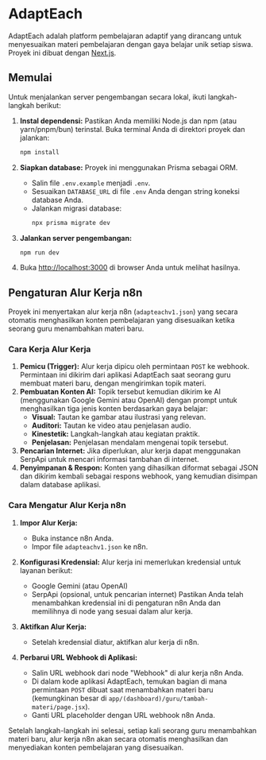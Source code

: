 # AdaptEach

AdaptEach adalah platform pembelajaran adaptif yang dirancang untuk menyesuaikan materi pembelajaran dengan gaya belajar unik setiap siswa. Proyek ini dibuat dengan [Next.js](https://nextjs.org).

## Memulai

Untuk menjalankan server pengembangan secara lokal, ikuti langkah-langkah berikut:

1.  **Instal dependensi:**
    Pastikan Anda memiliki Node.js dan npm (atau yarn/pnpm/bun) terinstal. Buka terminal Anda di direktori proyek dan jalankan:
    ```bash
    npm install
    ```

2.  **Siapkan database:**
    Proyek ini menggunakan Prisma sebagai ORM.
    *   Salin file `.env.example` menjadi `.env`.
    *   Sesuaikan `DATABASE_URL` di file `.env` Anda dengan string koneksi database Anda.
    *   Jalankan migrasi database:
        ```bash
        npx prisma migrate dev
        ```

3.  **Jalankan server pengembangan:**
    ```bash
    npm run dev
    ```

4.  Buka [http://localhost:3000](http://localhost:3000) di browser Anda untuk melihat hasilnya.

## Pengaturan Alur Kerja n8n

Proyek ini menyertakan alur kerja n8n (`adapteachv1.json`) yang secara otomatis menghasilkan konten pembelajaran yang disesuaikan ketika seorang guru menambahkan materi baru.

### Cara Kerja Alur Kerja

1.  **Pemicu (Trigger):** Alur kerja dipicu oleh permintaan `POST` ke webhook. Permintaan ini dikirim dari aplikasi AdaptEach saat seorang guru membuat materi baru, dengan mengirimkan topik materi.
2.  **Pembuatan Konten AI:** Topik tersebut kemudian dikirim ke AI (menggunakan Google Gemini atau OpenAI) dengan prompt untuk menghasilkan tiga jenis konten berdasarkan gaya belajar:
    *   **Visual:** Tautan ke gambar atau ilustrasi yang relevan.
    *   **Auditori:** Tautan ke video atau penjelasan audio.
    *   **Kinestetik:** Langkah-langkah atau kegiatan praktik.
    *   **Penjelasan:** Penjelasan mendalam mengenai topik tersebut.
3.  **Pencarian Internet:** Jika diperlukan, alur kerja dapat menggunakan SerpApi untuk mencari informasi tambahan di internet.
4.  **Penyimpanan & Respon:** Konten yang dihasilkan diformat sebagai JSON dan dikirim kembali sebagai respons webhook, yang kemudian disimpan dalam database aplikasi.

### Cara Mengatur Alur Kerja n8n

1.  **Impor Alur Kerja:**
    *   Buka instance n8n Anda.
    *   Impor file `adapteachv1.json` ke n8n.

2.  **Konfigurasi Kredensial:**
    Alur kerja ini memerlukan kredensial untuk layanan berikut:
    *   Google Gemini (atau OpenAI)
    *   SerpApi (opsional, untuk pencarian internet)
    Pastikan Anda telah menambahkan kredensial ini di pengaturan n8n Anda dan memilihnya di node yang sesuai dalam alur kerja.

3.  **Aktifkan Alur Kerja:**
    *   Setelah kredensial diatur, aktifkan alur kerja di n8n.

4.  **Perbarui URL Webhook di Aplikasi:**
    *   Salin URL webhook dari node "Webhook" di alur kerja n8n Anda.
    *   Di dalam kode aplikasi AdaptEach, temukan bagian di mana permintaan `POST` dibuat saat menambahkan materi baru (kemungkinan besar di `app/(dashboard)/guru/tambah-materi/page.jsx`).
    *   Ganti URL placeholder dengan URL webhook n8n Anda.

Setelah langkah-langkah ini selesai, setiap kali seorang guru menambahkan materi baru, alur kerja n8n akan secara otomatis menghasilkan dan menyediakan konten pembelajaran yang disesuaikan.
